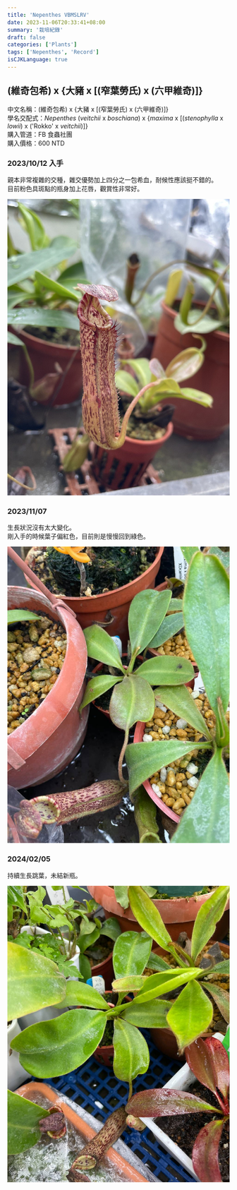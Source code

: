 ```yaml
---
title: 'Nepenthes VBMSLRV'
date: 2023-11-06T20:33:41+08:00
summary: '栽培紀錄'
draft: false
categories: ['Plants']
tags: ['Nepenthes', 'Record']
isCJKLanguage: true
---
```


## (維奇包希) x {大豬 x [(窄葉勞氏) x (六甲維奇)]}

中文名稱：(維奇包希) x {大豬 x [(窄葉勞氏) x (六甲維奇)]}  
學名交配式：*Nepenthes* (*veitchii* x *boschiana*) x {*maxima* x [(*stenophylla* x *lowii*) x ('Rokko' x *veitchii*)]}  
購入管道：FB 食蟲社團  
購入價格：600 NTD  

### 2023/10/12 入手

親本非常複雜的交種，雜交優勢加上四分之一包希血，耐候性應該挺不錯的。  
目前粉色具斑點的瓶身加上花唇，觀賞性非常好。  

![2023-10-12](./images/2023-10-12.jpg)

### 2023/11/07

生長狀況沒有太大變化。  
剛入手的時候葉子偏紅色，目前則是慢慢回到綠色。  

![2023-11-07](./images/2023-11-07.jpg)

### 2024/02/05

持續生長跳葉，未結新瓶。  

![2024-02-05](./images/2024-02-05.jpg)
